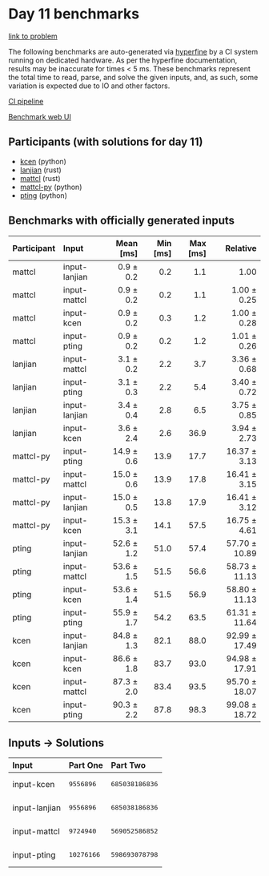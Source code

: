 # Day 11 benchmarks

[link to problem](https://adventofcode.com/2023/day/11)

The following benchmarks are auto-generated via
[hyperfine](https://github.com/sharkdp/hyperfine) by a CI system running on
dedicated hardware. As per the hyperfine documentation, results may be
inaccurate for times < 5 ms. These benchmarks represent the total time to read,
parse, and solve the given inputs, and, as such, some variation is expected due
to IO and other factors.

[CI pipeline](http://ci.papercode.net:8080/teams/main/pipelines/aoc2023)

[Benchmark web UI](https://aoc.ancalagon.black)


## Participants (with solutions for day 11)

- [kcen](https://github.com/kcen/aoc2023) (python)
- [lanjian](https://github.com/lanjian/aoc-2023) (rust)
- [mattcl](https://github.com/mattcl/aoc2023) (rust)
- [mattcl-py](https://github.com/mattcl/aoc2023-py) (python)
- [pting](https://github.com/pting/aoc2023) (python)


## Benchmarks with officially generated inputs

| Participant | Input | Mean [ms] | Min [ms] | Max [ms] | Relative |
|:---|:---|---:|---:|---:|---:|
| mattcl | input-lanjian | 0.9 ± 0.2 | 0.2 | 1.1 | 1.00 |
| mattcl | input-mattcl | 0.9 ± 0.2 | 0.2 | 1.1 | 1.00 ± 0.25 |
| mattcl | input-kcen | 0.9 ± 0.2 | 0.3 | 1.2 | 1.00 ± 0.28 |
| mattcl | input-pting | 0.9 ± 0.2 | 0.2 | 1.2 | 1.01 ± 0.26 |
| lanjian | input-mattcl | 3.1 ± 0.2 | 2.2 | 3.7 | 3.36 ± 0.68 |
| lanjian | input-pting | 3.1 ± 0.3 | 2.2 | 5.4 | 3.40 ± 0.72 |
| lanjian | input-lanjian | 3.4 ± 0.4 | 2.8 | 6.5 | 3.75 ± 0.85 |
| lanjian | input-kcen | 3.6 ± 2.4 | 2.6 | 36.9 | 3.94 ± 2.73 |
| mattcl-py | input-pting | 14.9 ± 0.6 | 13.9 | 17.7 | 16.37 ± 3.13 |
| mattcl-py | input-mattcl | 15.0 ± 0.6 | 13.9 | 17.8 | 16.41 ± 3.15 |
| mattcl-py | input-lanjian | 15.0 ± 0.5 | 13.8 | 17.9 | 16.41 ± 3.12 |
| mattcl-py | input-kcen | 15.3 ± 3.1 | 14.1 | 57.5 | 16.75 ± 4.61 |
| pting | input-lanjian | 52.6 ± 1.2 | 51.0 | 57.4 | 57.70 ± 10.89 |
| pting | input-mattcl | 53.6 ± 1.5 | 51.5 | 56.6 | 58.73 ± 11.13 |
| pting | input-kcen | 53.6 ± 1.4 | 51.5 | 56.9 | 58.80 ± 11.13 |
| pting | input-pting | 55.9 ± 1.7 | 54.2 | 63.5 | 61.31 ± 11.64 |
| kcen | input-lanjian | 84.8 ± 1.3 | 82.1 | 88.0 | 92.99 ± 17.49 |
| kcen | input-kcen | 86.6 ± 1.8 | 83.7 | 93.0 | 94.98 ± 17.91 |
| kcen | input-mattcl | 87.3 ± 2.0 | 83.4 | 93.5 | 95.70 ± 18.07 |
| kcen | input-pting | 90.3 ± 2.2 | 87.8 | 98.3 | 99.08 ± 18.72 |


## Inputs -> Solutions

| Input | Part One | Part Two |
|:---|:---|:---|
|input-kcen|<pre>9556896</pre>|<pre>685038186836</pre>|
|input-lanjian|<pre>9556896</pre>|<pre>685038186836</pre>|
|input-mattcl|<pre>9724940</pre>|<pre>569052586852</pre>|
|input-pting|<pre>10276166</pre>|<pre>598693078798</pre>|